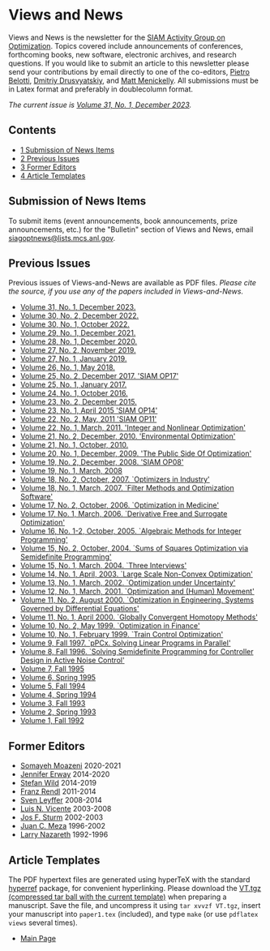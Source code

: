 Views and News
=============

Views and News is the newsletter for the [SIAM Activity Group on Optimization](https://siagoptimization.github.io). Topics covered include announcements of conferences, forthcoming books, new software, electronic archives, and research questions. If you would like to submit an article to this newsletter please send your contributions by email directly to one of the co-editors, [Pietro Belotti](mailto:pietro.belotti@polimi.it), [Dmitriy Drusvyatskiy](mailto:ddrusv@uw.edu), and [Matt Menickelly](mailto:mmenickelly@anl.gov). All submissions must be in Latex format and preferably in doublecolumn format.

_The current issue is [Volume 31, No. 1, December 2023](https://siagoptimization.github.io/assets/views/ViewsAndNews-31-1.pdf "ViewsAndNews-31-1.pdf")._

Contents
--------

* [1 Submission of News Items](#Submission_of_News_Items)
* [2 Previous Issues](#Previous_Issues)
* [3 Former Editors](#Former_Editors)
* [4 Article Templates](#Article_Templates)


Submission of News Items
------------------------------------------------------------------------------------------------------------------------------------------

To submit items (event announcements, book announcements, prize announcements, etc.) for the "Bulletin" section of Views and News, email [siagoptnews@lists.mcs.anl.gov](mailto:siagoptnews@lists.mcs.anl.gov).

Previous Issues
------------------------------------------------------------------------------------------------------------------------

Previous issues of Views-and-News are available as PDF files. _Please cite the source, if you use any of the papers included in Views-and-News._

* [Volume 31, No. 1, December 2023.](https://siagoptimization.github.io/assets/views/ViewsAndNews-31-1.pdf "ViewsAndNews-31-1.pdf")
* [Volume 30, No. 2, December 2022.](https://siagoptimization.github.io/assets/views/ViewsAndNews-30-2.pdf "ViewsAndNews-30-2.pdf")
* [Volume 30, No. 1, October 2022.](https://siagoptimization.github.io/assets/views/ViewsAndNews-30-1.pdf "ViewsAndNews-30-1.pdf")
* [Volume 29, No. 1, December 2021.](https://siagoptimization.github.io/assets/views/ViewsAndNews-29-1.pdf "ViewsAndNews-29-1.pdf")
* [Volume 28, No. 1, December 2020.](https://siagoptimization.github.io/assets/views/ViewsAndNews-28-1.pdf "ViewsAndNews-28-1.pdf")
* [Volume 27, No. 2, November 2019.](https://siagoptimization.github.io/assets/views/ViewsAndNews-27-2.pdf "ViewsAndNews-27-2.pdf")
* [Volume 27, No. 1, January 2019.](https://siagoptimization.github.io/assets/views/ViewsAndNews-27-1.pdf "ViewsAndNews-27-1.pdf")
* [Volume 26, No. 1, May 2018.](https://siagoptimization.github.io/assets/views/ViewsAndNews-26-1.pdf "ViewsAndNews-26-1.pdf")
* [Volume 25, No. 2, December 2017. 'SIAM OP17'](https://siagoptimization.github.io/assets/views/ViewsAndNews-25-2.pdf "ViewsAndNews-25-2.pdf")
* [Volume 25, No. 1, January 2017.](https://siagoptimization.github.io/assets/views/ViewsAndNews-25-1.pdf "ViewsAndNews-25-1.pdf")
* [Volume 24, No. 1, October 2016.](https://siagoptimization.github.io/assets/views/ViewsAndNews-24-1.pdf "ViewsAndNews-24-1.pdf")
* [Volume 23, No. 2, December 2015.](https://siagoptimization.github.io/assets/views/ViewsAndNews-23-2.pdf "ViewsAndNews-23-2.pdf")
* [Volume 23, No. 1, April 2015 'SIAM OP14'](https://siagoptimization.github.io/assets/views/ViewsAndNews-23%281%29.pdf "ViewsAndNews-23(1).pdf")
* [Volume 22, No. 2, May, 2011 'SIAM OP11'](https://siagoptimization.github.io/assets/views/ViewsAndNews-22%282%29.pdf "ViewsAndNews-22(2).pdf")
* [Volume 22, No. 1, March, 2011. 'Integer and Nonlinear Optimization'](https://siagoptimization.github.io/assets/views/ViewsAndNews-22%281%29.pdf "ViewsAndNews-22(1).pdf")
* [Volume 21, No. 2, December, 2010. 'Environmental Optimization'](https://siagoptimization.github.io/assets/views/ViewsAndNews-21%282%29.pdf "ViewsAndNews-21(2).pdf")
* [Volume 21, No. 1, October, 2010.](https://siagoptimization.github.io/assets/views/ViewsAndNews-21%281%29.pdf "ViewsAndNews-21(1).pdf")
* [Volume 20, No. 1, December, 2009. 'The Public Side Of Optimization'](https://siagoptimization.github.io/assets/views/ViewsAndNews-20%281%29.pdf "ViewsAndNews-20(1).pdf")
* [Volume 19, No. 2, December, 2008. 'SIAM OP08'](https://siagoptimization.github.io/assets/views/19-2.pdf)
* [Volume 19, No. 1, March, 2008](https://siagoptimization.github.io/assets/views/19-1.pdf)
* [Volume 18, No. 2, October, 2007. `Optimizers in Industry'](https://siagoptimization.github.io/assets/views/18-2.pdf)
* [Volume 18, No. 1, March, 2007. `Filter Methods and Optimization Software'](https://siagoptimization.github.io/assets/views/18-1.pdf)
* [Volume 17, No. 2, October, 2006. `Optimization in Medicine'](https://siagoptimization.github.io/assets/views/17-2.pdf)
* [Volume 17, No. 1, March, 2006. `Derivative Free and Surrogate Optimization'](https://siagoptimization.github.io/assets/views/17-1.pdf)
* [Volume 16, No. 1-2, October, 2005. `Algebraic Methods for Integer Programming'](https://siagoptimization.github.io/assets/views/16-1-2.pdf)
* [Volume 15, No. 2, October, 2004. `Sums of Squares Optimization via Semidefinite Programming'](https://siagoptimization.github.io/assets/views/15-2.pdf)
* [Volume 15, No. 1, March, 2004. `Three Interviews'](https://siagoptimization.github.io/assets/views/15-1.pdf)
* [Volume 14, No. 1, April, 2003. `Large Scale Non-Convex Optimization'](https://siagoptimization.github.io/assets/views/14-1.pdf)
* [Volume 13, No. 1, March, 2002. `Optimization under Uncertainty'](https://siagoptimization.github.io/assets/views/13-1.pdf)
* [Volume 12, No. 1, March, 2001. `Optimization and (Human) Movement'](https://siagoptimization.github.io/assets/views/12-1.pdf)
* [Volume 11, No. 2, August 2000. `Optimization in Engineering. Systems Governed by Differential Equations'](https://siagoptimization.github.io/assets/views/11-2.pdf)
* [Volume 11, No. 1, April 2000. `Globally Convergent Homotopy Methods'](https://siagoptimization.github.io/assets/views/11-1.pdf)
* [Volume 10, No. 2, May 1999. `Optimization in Finance'](https://siagoptimization.github.io/assets/views/10-2.pdf)
* [Volume 10, No. 1, February 1999. `Train Control Optimization'](https://siagoptimization.github.io/assets/views/10-1.pdf)
* [Volume 9, Fall 1997. `pPCx. Solving Linear Programs in Parallel'](https://siagoptimization.github.io/assets/views/09.pdf)
* [Volume 8, Fall 1996. `Solving Semidefinite Programming for Controller Design in Active Noise Control'](https://siagoptimization.github.io/assets/views/08.pdf)
* [Volume 7, Fall 1995](https://siagoptimization.github.io/assets/views/07.pdf)
* [Volume 6, Spring 1995](https://siagoptimization.github.io/assets/views/06.pdf)
* [Volume 5, Fall 1994](https://siagoptimization.github.io/assets/views/05.pdf)
* [Volume 4, Spring 1994](https://siagoptimization.github.io/assets/views/04.pdf)
* [Volume 3, Fall 1993](https://siagoptimization.github.io/assets/views/03.pdf)
* [Volume 2, Spring 1993](https://siagoptimization.github.io/assets/views/02.pdf)
* [Volume 1, Fall 1992](https://siagoptimization.github.io/assets/views/01.pdf)

Former Editors
----------------------------------------------------------------------------------------------------------------------

* [Somayeh Moazeni](https://faculty.stevens.edu/smoazeni) 2020-2021
* [Jennifer Erway](http://www.wfu.edu/~erwayjb/) 2014-2020
* [Stefan Wild](http://www.mcs.anl.gov/~wild/) 2014-2019
* [Franz Rendl](http://campus.aau.at/org/visitenkarte.jsp?personalnr=2034) 2011-2014
* [Sven Leyffer](http://www.mcs.anl.gov/~leyffer) 2008-2014
* [Luis N. Vicente](http://www.mat.uc.pt/~lnv/) 2003-2008
* [Jos F. Sturm](http://orion.uwaterloo.ca/~hwolkowi/w04workshop.d/wphotos.d/obitjos.html) 2002-2003
* [Juan C. Meza](http://hpcrd.lbl.gov/~meza/) 1996-2002
* [Larry Nazareth](http://www.math.wsu.edu/faculty/nazareth/) 1992-1996

Article Templates
----------------------------------------------------------------------------------------------------------------------------

The PDF hypertext files are generated using hyperTeX with the standard [hyperref](http://arxiv.org/hypertex/) package, for convenient hyperlinking. Please download the [VT.tgz (compressed tar ball with the current template)](//github.com/SIAGOptimization/siagoptimization.github.io/blob/main/assets/views/VT.tgz) when preparing a manuscript. Save the file, and uncompress it using `tar xvvzf VT.tgz`, insert your manuscript into `paper1.tex` (included), and type `make` (or use `pdflatex views` several times).

* [Main Page](https://siagoptimization.github.io)
